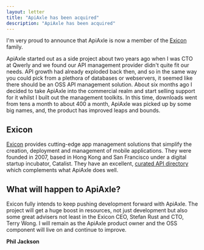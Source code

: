 ```yaml
---
layout: letter
title: "ApiAxle has been acquired"
description: "ApiAxle has been acquired"
---
```


I'm very proud to announce that ApiAxle is now a member of the
[Exicon](http://exiconglobal.com) family.

ApiAxle started out as a side project about two years ago when I was
CTO at Qwerly and we found our API management provider didn't quite
fit our needs. API growth had already exploded back then, and so in
the same way you could pick from a plethora of databases or
webservers, it seemed like there should be an OSS API management
solution. About six months ago I decided to take ApiAxle into the
commercial realm and start selling support for it whilst I built out
the management toolkits. In this time, downloads went from tens a
month to about 400 a month, ApiAxle was picked up by some big names,
and, the product has improved leaps and bounds.

## Exicon

[Exicon](http://exiconglobal.com) provides cutting-edge app management
solutions that simplify the creation, deployment and management of
mobile applications. They were founded in 2007, based in Hong Kong and
San Francisco under a digital startup incubator, Catalist. They have an
excellent,
[curated API directory](http://app.exiconglobal.com/api-dir/) which
complements what ApiAxle does well.

## What will happen to ApiAxle?

Exicon fully intends to keep pushing development forward with
ApiAxle. The project will get a huge boost in resources, not just
development but also some great advisers not least in the Exicon CEO,
Stefan Rust and CTO, Terry Wong. I will remain as the ApiAxle product
owner and the OSS component will live on and continue to improve.

<div class="letter-sig"><b>Phil Jackson</b></div>
